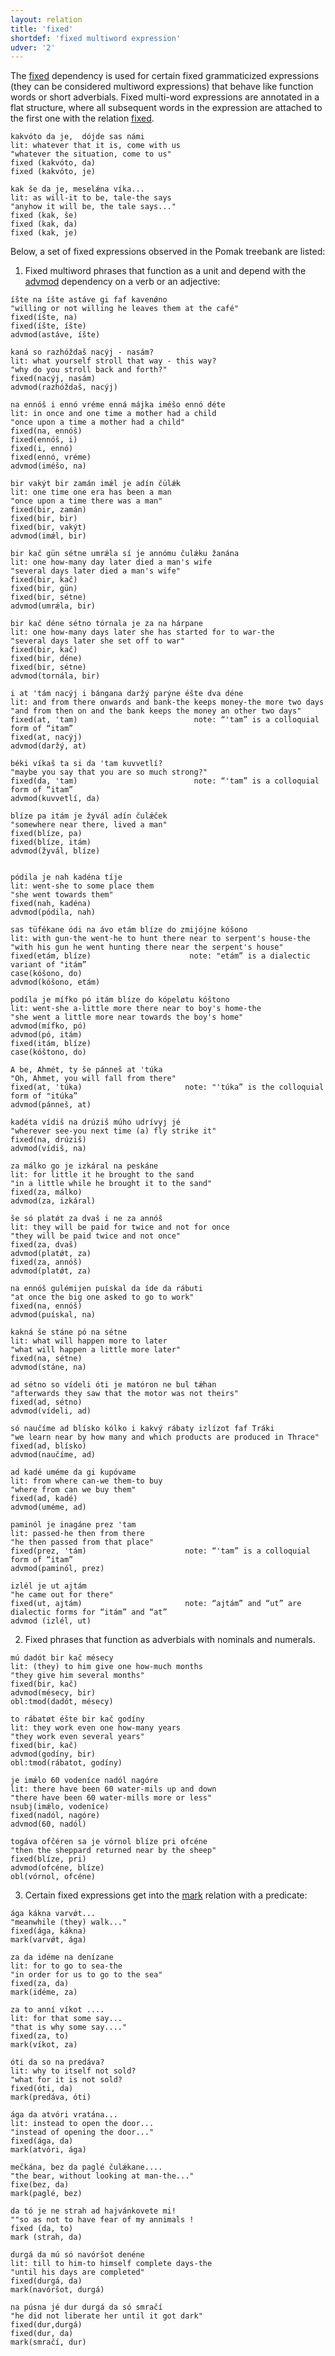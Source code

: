```yaml
---
layout: relation
title: 'fixed'
shortdef: 'fixed multiword expression'
udver: '2'
---
```



The  [fixed]() dependency   is used for certain fixed grammaticized expressions (they can be considered multiword expressions) that behave like function words or short adverbials. Fixed multi-word expressions are annotated in a flat structure, where all subsequent words in the expression are attached to the first one with the relation [fixed]().  
   
~~~ sdparse  
kakvóto da je,  dójde sas námi  
lit: whatever that it is, come with us  
"whatever the situation, come to us" 
fixed (kakvóto, da)
fixed (kakvóto, je)
~~~ 

~~~ sdparse
kak še da je, meselǽna víka...
lit: as will-it to be, tale-the says
"anyhow it will be, the tale says..."
fixed (kak, še)
fixed (kak, da)
fixed (kak, je)
~~~ 

Below, a set of fixed expressions observed in the Pomak treebank are listed: 

<!--In the Pomak treebank, there are several  fixed expressions. Usually, they are  attached directly to the head of the sentence.  There exist also Pomak “compound conjunctions” or rather “prepositional adverb phrases”, which may form a special sub-type of the fixed label, which are attached to the “head” of the phrase in a chain form. Generally, it appears that Pomak multi word epressions may be grouped as following: --> 



<!--
~~~ sdparse
namój da sí gubíš   
lit:  not  to yourself disappear   
"you cannot disappear" 
fixed (gubíš, namój)
fixed (gubíš, da) 

stóri mí ennó líra, nimó ma právi rezíl     
lit:  give me one golden pound, so as not to of myself make fool  
"give me one golden pound, so as not to make a fool of me"
fixed (právi, nimó)                    note: “nimó” is a dialectic variant of “namój”
fixed (právi, ma)                
~~~ 

2. Standard many word phrases that function as a unit, or lexicalized multi word expressions even of antonymic significance that consist a pair, which are depended in a chain form word-by-word from the “head” of the fixed phrase, i.e. the first token, which, in its turn, is depended from the head of the sentence and labeled under various relations:
-->


1. Fixed multiword phrases that function as a unit and  depend  with the [advmod]() dependency on a verb or an adjective:

~~~ sdparse
íšte na íšte astáve gi faf kavenǿno 
"willing or not willing he leaves them at the café"
fixed(íšte, na)     
fixed(íšte, íšte)                        
advmod(astáve, íšte)

kaná so razhóždaš nacýj - nasám?  
lit: what yourself stroll that way - this way?
"why do you stroll back and forth?" 
fixed(nacýj, nasám)
advmod(razhóždaš, nacýj)
 
na ennóš i ennó vréme enná májka iméšo ennó déte
lit: in once and one time a mother had a child
"once upon a time a mother had a child"
fixed(na, ennóš)
fixed(ennóš, i)
fixed(i, ennó)
fixed(ennó, vréme)
advmod(iméšo, na)

bir vakýt bir zamán imǽl je adín čülǽk 
lit: one time one era has been a man
"once upon a time there was a man" 
fixed(bir, zamán)
fixed(bir, bir) 
fixed(bir, vakýt)
advmod(imǽl, bir)

bir kač gün sétne umrǽla sí je annómu čulǽku žanána 
lit: one how-many day later died a man's wife
"several days later died a man's wife" 
fixed(bir, kač)
fixed(bir, gün)
fixed(bir, sétne)
advmod(umrǽla, bir)

bir kač déne sétno tórnala je za na hárpane 
lit: one how-many days later she has started for to war-the
"several days later she set off to war" 
fixed(bir, kač)
fixed(bir, déne)
fixed(bir, sétne)
advmod(tornála, bir)

i at 'tám nacýj i bángana daržý parýne éšte dva déne 
lit: and from there onwards and bank-the keeps money-the more two days
"and from then on and the bank keeps the money an other two days" 
fixed(at, 'tam)                          note: “'tam” is a colloquial form of “itam”
fixed(at, nacýj)
advmod(daržý, at)    

béki víkaš ta si da 'tam kuvvetlí?  
"maybe you say that you are so much strong?" 
fixed(da, 'tam)                          note: “'tam” is a colloquial form of “itam”
advmod(kuvvetlí, da)   

blíze pa itám je žyvál adín čulǽček  
"somewhere near there, lived a man"
fixed(blíze, pa)
fixed(blíze, itám)
advmod(žyvál, blíze)     


pódila je nah kadéna tíje  
lit: went-she to some place them 
"she went towards them" 
fixed(nah, kadéna)     
advmod(pódila, nah)

sas tüfékane ódi na ávo etám blíze do zmijójne kóšono  
lit: with gun-the went-he to hunt there near to serpent's house-the
"with his gun he went hunting there near the serpent's house" 
fixed(etám, blíze)                      note: "etám” is a dialectic variant of "itám”
case(kóšono, do) 
advmod(kóšono, etám)

podíla je mífko pó itám blíze do kópeløtu kóštono 
lit: went-she a-little more there near to boy's home-the
"she went a little more near towards the boy's home" 
advmod(mífko, pó)
advmod(pó, itám)
fixed(itám, blíze)
case(kóštono, do)

A be, Ahmét, ty še pánneš at 'túka
"Oh, Ahmet, you will fall from there"
fixed(at, 'túka)                       note: "'túka” is the colloquial form of "itúka”
advmod(pánneš, at)    

kadéta vídiš na drúziš múho udrívyj jé 
"wherever see-you next time (a) fly strike it"
fixed(na, drúziš)
advmod(vídiš, na)

za málko go je izkáral na peskáne 
lit: for little it he brought to the sand
"in a little while he brought it to the sand"
fixed(za, málko)
advmod(za, izkáral)

še só platǿt za dvaš i ne za annóš 
lit: they will be paid for twice and not for once
"they will be paid twice and not once" 
fixed(za, dvaš)
advmod(platǿt, za)
fixed(za, annóš)
advmod(platǿt, za)

na ennóš gulémijen puískal da íde da rábuti 
"at once the big one asked to go to work"
fixed(na, ennóš)
advmod(puískal, na)

kakná še stáne pó na sétne     
lit: what will happen more to later
"what will happen a little more later"
fixed(na, sétne)
advmod(stáne, na)

ad sétno so vídeli óti je matóron ne bul tǽhan  
"afterwards they saw that the motor was not theirs"
fixed(ad, sétno)
advmod(vídeli, ad)

só naučíme ad blísko kólko i kakvý rábaty izlízot faf Tráki 
"we learn near by how many and which products are produced in Thrace"
fixed(ad, blísko)
advmod(naučíme, ad)

ad kadé uméme da gi kupóvame
lit: from where can-we them-to buy
"where from can we buy them"
fixed(ad, kadé)
advmod(uméme, ad)

paminól je inagáne prez 'tam 
lit: passed-he then from there
"he then passed from that place"
fixed(prez, 'tám)                      note: “'tam” is a colloquial form of “itam”
advmod(paminól, prez)

izlél je ut ajtám  
"he came out for there"    
fixed(ut, ajtám)                       note: “ajtám” and “ut” are dialectic forms for “itám” and “at”
advmod (izlél, ut)
~~~
     
2. Fixed phrases that function as adverbials with nominals and numerals.

~~~ sdparse
mú dadót bir kač mésecy 
lit: (they) to him give one how-much months
"they give him several months" 
fixed(bir, kač)
advmod(mésecy, bir)
obl:tmod(dadót, mésecy)

to rábatøt éšte bir kač godíny 
lit: they work even one how-many years
"they work even several years"
fixed(bir, kač)
advmod(godíny, bir)
obl:tmod(rábatot, godíny)

je imǽlo 60 vodeníce nadól nagóre  
lit: there have been 60 water-mils up and down
"there have been 60 water-mills more or less" 
nsubj(imǽlo, vodeníce)
fixed(nadól, nagóre) 
advmod(60, nadól)

togáva ofčéren sa je vórnol blíze pri ofcéne 
"then the sheppard returned near by the sheep" 
fixed(blíze, pri)
advmod(ofcéne, blíze)
obl(vórnol, ofcéne)      
~~~ 

3. Certain fixed expressions get into the [mark]() relation  with a predicate:


~~~ sdparse
ága kákna varvǿt... 
"meanwhile (they) walk..."
fixed(ága, kákna)
mark(varvǿt, ága)

za da idéme na denízane
lit: for to go to sea-the
"in order for us to go to the sea" 
fixed(za, da)
mark(idéme, za)

za to anní víkot ....
lit: for that some say...
"that is why some say...." 
fixed(za, to)
mark(víkot, za)

óti da so na predáva? 
lit: why to itself not sold?
"what for it is not sold? 
fixed(óti, da)
mark(predáva, óti)

ága da atvóri vratána...  
lit: instead to open the door...
"instead of opening the door..." 
fixed(ága, da)
mark(atvóri, ága)

mečkána, bez da paglé čulǽkane.... 
"the bear, without looking at man-the..."
fixe(bez, da)
mark(paglé, bez)

da tó je ne strah ad hajvánkovete mi!  
""so as not to have fear of my annimals !
fixed (da, to)
mark (strah, da)

durgá da mú só navóršot denéne 
lit: till to him-to himself complete days-the
"until his days are completed" 
fixed(durgá, da)
mark(navóršot, durgá)

na púsna jé dur durgá da só smračí 
"he did not liberate her until it got dark"
fixed(dur,durgá)
fixed(dur, da)
mark(smračí, dur)
~~~ 

<!--
je imǽl faf tóga za pródan tütǘne
lit: (he) has had on him for selling tobacco
"he had on him tobacco for selling"                           
fixed(za, pródan)
obl(tütǘne, za)

tórnala je za na hárpane                                               
lit: has-she started for to war-the
"she has set off to war"   
fixed(za, na)
case(hárpene, za)
-->
<!-- Interlanguage links updated Po 6. listopadu 2023, 21:42:55 CET -->
